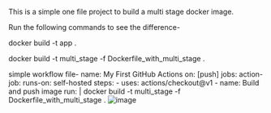 This is a simple one file project to build a multi stage docker image.

Run the following commands to see the difference-

docker build -t app .

docker build -t multi_stage -f Dockerfile_with_multi_stage .

simple workflow file-
name: My First GitHub Actions
on: [push]
jobs:
  action-job:
    runs-on: self-hosted
    steps:
    - uses: actions/checkout@v1
    - name: Build and push image
      run: |
        docker build -t multi_stage -f Dockerfile_with_multi_stage .
![image](https://github.com/shivaniii23/python_multi_stage/assets/54891990/9dc7b935-607b-4dfa-90d0-c1f350def7de)
